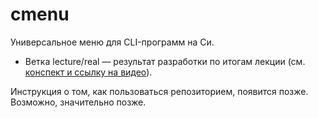 # cmenu
Универсальное меню для CLI-программ на Си.

* Ветка lecture/real — результат разработки по итогам лекции (см. [конспект и ссылку на видео](https://github.com/olgapavlova/lectures/tree/main/menu_vargs)).

Инструкция о том, как пользоваться репозиторием, появится позже. Возможно, значительно позже.
